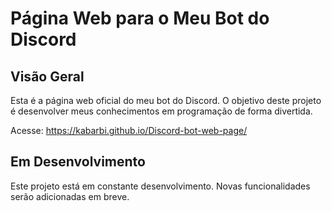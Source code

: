# Página Web para o Meu Bot do Discord

## Visão Geral
Esta é a página web oficial do meu bot do Discord. O objetivo deste projeto é desenvolver meus conhecimentos em programação de forma divertida.

Acesse: https://kabarbi.github.io/Discord-bot-web-page/

## Em Desenvolvimento
Este projeto está em constante desenvolvimento. Novas funcionalidades serão adicionadas em breve.
